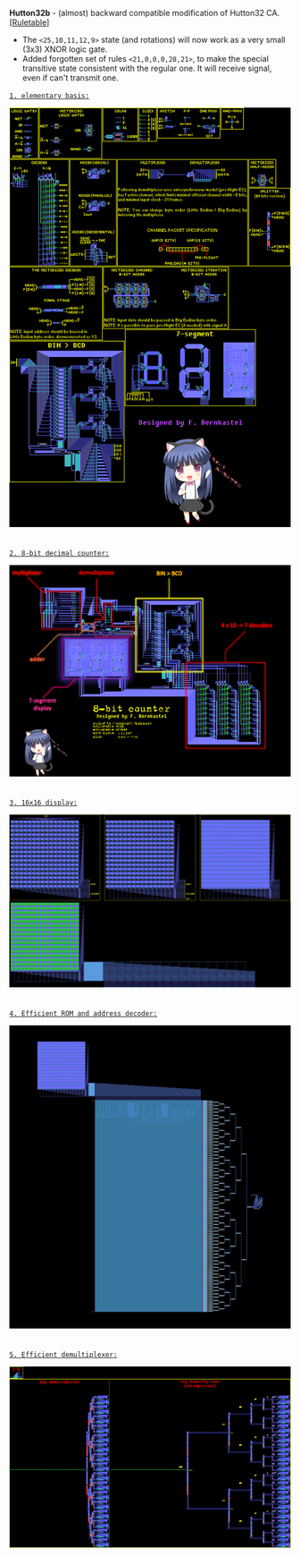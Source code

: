 **Hutton32b** - (almost) backward compatible modification of Hutton32 CA. [[Ruletable](doc/Hutton32b.rule)]<br>
- The `<25,10,11,12,9>` state (and rotations) will now work as a very small (3x3) XNOR logic gate.
- Added forgotten set of rules `<21,0,0,0,28,21>`, to make the special transitive state consistent with the regular one. It will receive signal, even if can't transmit one.

[`1. elementary basis:`](circuits-sandbox.rle)

![Hutton32](doc/circuits-sandbox.png)
<br><br><br>
[`2. 8-bit decimal counter:`](advanced%20counter.mc)

![Hutton32](doc/advanced%20counter~marked.png)
<br><br><br>
[`3. 16x16 display:`](big%20sandbox/16x16%20display.mc)

![Hutton32](big%20sandbox/16x16%20display.png)
<br><br><br>
[`4. Efficient ROM and address decoder:`](16x16%20movie/16x16%20movie.mc)

![Hutton32](16x16%20movie/16x16%20movie.png)
<br><br><br>
[`5. Efficient demultiplexer:`](misc/efficient_demultiplexer.mc)

![Hutton32](doc/efficient_demultiplexer.png)
